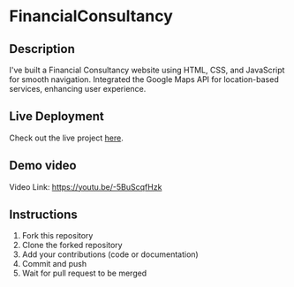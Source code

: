 # FinancialConsultancy

## Description
I've built a Financial Consultancy website using HTML, CSS, and JavaScript for smooth navigation. Integrated the Google Maps API for location-based services, enhancing user experience.

## Live Deployment

Check out the live project [here](https://main--amazing-muffin-2a2122.netlify.app/).

## Demo video

Video Link: https://youtu.be/-5BuScqfHzk

## Instructions
1. Fork this repository
2. Clone the forked repository
3. Add your contributions (code or documentation)
4. Commit and push
5. Wait for pull request to be merged


